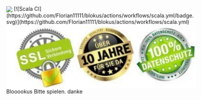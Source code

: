 <img src="https://static.wikia.nocookie.net/logopedia/images/a/a7/Blokus.png" align="center">
[![Scala CI](https://github.com/Florian11111/blokus/actions/workflows/scala.yml/badge.svg)](https://github.com/Florian11111/blokus/actions/workflows/scala.yml)
<img src="https://github.com/Florian11111/blokus/blob/main/image.png?raw=true" align="center">
Blooookus
Bitte spielen. danke
